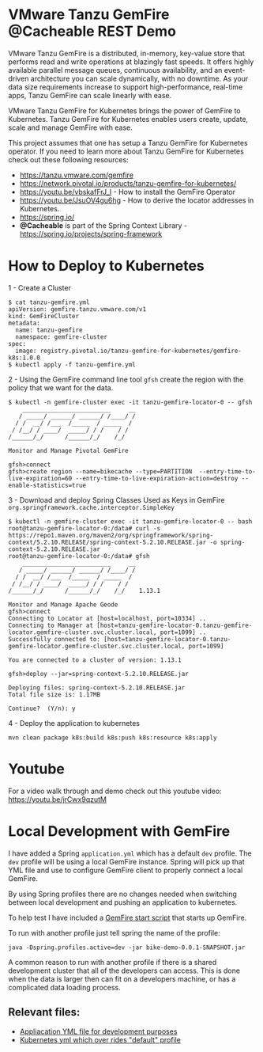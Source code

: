 # VMware Tanzu GemFire @Cacheable REST Demo

VMware Tanzu GemFire is a distributed, in-memory, key-value store that performs read and write operations at blazingly fast speeds. It offers highly available parallel message queues, continuous availability, and an event-driven architecture you can scale dynamically, with no downtime. As your data size requirements increase to support high-performance, real-time apps, Tanzu GemFire can scale linearly with ease.

VMware Tanzu GemFire for Kubernetes brings the power of GemFire to Kubernetes.    Tanzu GemFire for Kubernetes enables users create, update, scale and manage GemFire with ease.

This project assumes that one has setup a Tanzu GemFire for Kubernetes operator.   If you need to learn more about Tanzu GemFire for Kubernetes check out these following resources:
  * https://tanzu.vmware.com/gemfire
  * https://network.pivotal.io/products/tanzu-gemfire-for-kubernetes/
  * https://youtu.be/vbskafFrJ_I - How to install the GemFire Operator
  * https://youtu.be/JsuOV4gu6hg - How to derive the locator addresses in Kubernetes.
  * https://spring.io/
  * **@Cacheable** is part of the Spring Context Library - https://spring.io/projects/spring-framework


# How to Deploy to Kubernetes 

1 - Create a Cluster
```
$ cat tanzu-gemfire.yml
apiVersion: gemfire.tanzu.vmware.com/v1
kind: GemFireCluster
metadata:
  name: tanzu-gemfire
  namespace: gemfire-cluster
spec:
  image: registry.pivotal.io/tanzu-gemfire-for-kubernetes/gemfire-k8s:1.0.0
$ kubectl apply -f tanzu-gemfire.yml
```
2 - Using the GemFire command line tool ``gfsh`` create the region with the policy that we want for the data.

```
$ kubectl -n gemfire-cluster exec -it tanzu-gemfire-locator-0 -- gfsh
    _________________________     __
   / _____/ ______/ ______/ /____/ /
  / /  __/ /___  /_____  / _____  / 
 / /__/ / ____/  _____/ / /    / /  
/______/_/      /______/_/    /_/    

Monitor and Manage Pivotal GemFire

gfsh>connect 
gfsh>create region --name=bikecache --type=PARTITION  --entry-time-to-live-expiration=60 --entry-time-to-live-expiration-action=destroy --enable-statistics=true
```
3 - Download and deploy Spring Classes Used as Keys in GemFire `org.springframework.cache.interceptor.SimpleKey`
```
$ kubectl -n gemfire-cluster exec -it tanzu-gemfire-locator-0 -- bash
root@tanzu-gemfire-locator-0:/data# curl -s https://repo1.maven.org/maven2/org/springframework/spring-context/5.2.10.RELEASE/spring-context-5.2.10.RELEASE.jar -o spring-context-5.2.10.RELEASE.jar
root@tanzu-gemfire-locator-0:/data# gfsh
    _________________________     __
   / _____/ ______/ ______/ /____/ /
  / /  __/ /___  /_____  / _____  / 
 / /__/ / ____/  _____/ / /    / /  
/______/_/      /______/_/    /_/    1.13.1

Monitor and Manage Apache Geode
gfsh>connect
Connecting to Locator at [host=localhost, port=10334] ..
Connecting to Manager at [host=tanzu-gemfire-locator-0.tanzu-gemfire-locator.gemfire-cluster.svc.cluster.local, port=1099] ..
Successfully connected to: [host=tanzu-gemfire-locator-0.tanzu-gemfire-locator.gemfire-cluster.svc.cluster.local, port=1099]

You are connected to a cluster of version: 1.13.1

gfsh>deploy --jar=spring-context-5.2.10.RELEASE.jar

Deploying files: spring-context-5.2.10.RELEASE.jar
Total file size is: 1.17MB

Continue?  (Y/n): y
```
4 - Deploy the application to kubernetes
```
mvn clean package k8s:build k8s:push k8s:resource k8s:apply
```

# Youtube

For a video walk through and demo check out this youtube video: https://youtu.be/jrCwx9qzutM

# Local Development with GemFire

I have added a Spring `application.yml` which has a default `dev` profile.    The `dev` profile will be using a local GemFire instance.  Spring will pick up that YML file and use to configure GemFire client to properly connect a local GemFire.   

By using Spring profiles there are no changes needed when switching between local development and pushing an application to kubernetes.   

To help test I have included a [GemFire start script](scripts/start_gemfire.sh) that starts up GemFire.   

To run with another profile just tell spring the name of the profile:
```
java -Dspring.profiles.active=dev -jar bike-demo-0.0.1-SNAPSHOT.jar 
```
A common reason to run with another profile if there is a shared development cluster that all of the developers can access.   This is done when the data is larger then can fit on a developers machine, or has a complicated data loading process.

## Relevant files:
* [Appliacation YML file for development purposes](src/main/resources/application.yml)
* [Kubernetes yml which over rides "default" profile](src/main/jkube/deployment.yml)
